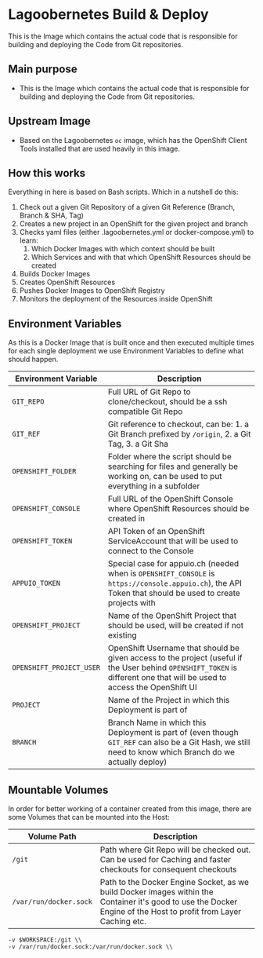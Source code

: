 # Lagoobernetes Build & Deploy

This is the Image which contains the actual code that is responsible for building and deploying the Code from Git repositories.

## Main purpose
- This is the Image which contains the actual code that is responsible for building and deploying the Code from Git repositories.

## Upstream Image
- Based on the Lagoobernetes `oc` image, which has the OpenShift Client Tools installed that are used heavily in this image.

## How this works

Everything in here is based on Bash scripts. Which in a nutshell do this:
1. Check out a given Git Repository of a given Git Reference (Branch, Branch & SHA, Tag)
2. Creates a new project in an OpenShift for the given project and branch
3. Checks yaml files (either .lagoobernetes.yml or docker-compose.yml) to learn:
   1. Which Docker Images with which context should be built
   2. Which Services and with that which OpenShift Resources should be created
4. Builds Docker Images
5. Creates OpenShift Resources
6. Pushes Docker Images to OpenShift Registry
7. Monitors the deployment of the Resources inside OpenShift

## Environment Variables

As this is a Docker Image that is built once and then executed multiple times for each single deployment we use Environment Variables to define what should happen.

| Environment Variable | Description |
|--------|---|
| `GIT_REPO` | Full URL of Git Repo to clone/checkout, should be a ssh compatible Git Repo |
| `GIT_REF` | Git reference to checkout, can be: 1. a Git Branch prefixed by `/origin`, 2. a Git Tag, 3. a Git Sha |
| `OPENSHIFT_FOLDER` | Folder where the script should be searching for files and generally be working on, can be used to put everything in a subfolder |
| `OPENSHIFT_CONSOLE` | Full URL of the OpenShift Console where OpenShift Resources should be created in |
| `OPENSHIFT_TOKEN` | API Token of an OpenShift ServiceAccount that will be used to connect to the Console |
| `APPUIO_TOKEN` | Special case for appuio.ch (needed when is `OPENSHIFT_CONSOLE` is `https://console.appuio.ch`), the API Token that should be used to create projects with |
| `OPENSHIFT_PROJECT` | Name of the OpenShift Project that should be used, will be created if not existing |
| `OPENSHIFT_PROJECT_USER` | OpenShift Username that should be given access to the project (useful if the User behind `OPENSHIFT_TOKEN` is different one that will be used to access the OpenShift UI |
| `PROJECT` | Name of the Project in which this Deployment is part of |
| `BRANCH` | Branch Name in which this Deployment is part of (even though `GIT_REF` can also be a Git Hash, we still need to know which Branch do we actually deploy) |

## Mountable Volumes

In order for better working of a container created from this image, there are some Volumes that can be mounted into the Host:

| Volume Path | Description |
|--------|---|
| `/git` | Path where Git Repo will be checked out. Can be used for Caching and faster checkouts for consequent checkouts |
| `/var/run/docker.sock` | Path to the Docker Engine Socket, as we build Docker images within the Container it's good to use the Docker Engine of the Host to profit from Layer Caching etc. |


    -v $WORKSPACE:/git \\
    -v /var/run/docker.sock:/var/run/docker.sock \\
